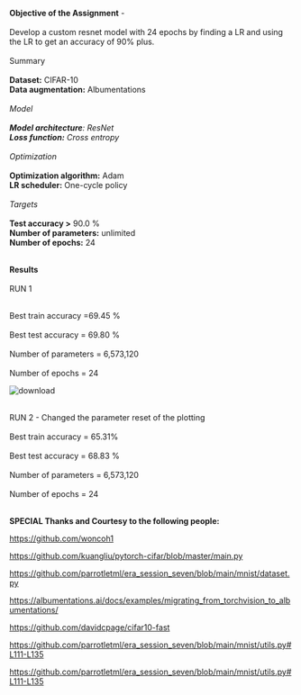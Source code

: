 **Objective of the Assignment** -  <br/> 
                            <br/>Develop a custom resnet model with 24 epochs by finding a LR and using the LR to get an accuracy of 90% plus.<br/> 
<br/> Summary<br/>
                <br/>**Dataset:** CIFAR-10
                <br/>**Data augmentation:** Albumentations<br/>
                <br/>*_*Model*_<br/>
                <br/>**Model architecture**: ResNet
                <br/>**Loss function:** Cross entropy<br/>
                <br/>*_*Optimization*_<br/>
                <br/>**Optimization algorithm:** Adam
                <br/>**LR scheduler:** One-cycle policy<br/>
                <br/>*Targets*<br/>
                <br/>**Test accuracy >** 90.0 %
                <br/>**Number of parameters:** unlimited
                <br/>**Number of epochs:** 24

            
<br/>**Results**<br/>
<br/>RUN 1<br/>

<br/>Best train accuracy =69.45  %<br/>
<br/>Best test accuracy = 69.80 %<br/>
<br/>Number of parameters = 6,573,120<br/>
<br/>Number of epochs = 24<br/>


![download](https://github.com/padmanabh275/S10_Resnet/assets/44230428/6be0fecd-6446-48cb-9d2e-24ee69fe26e0)

<br/>RUN 2 - Changed the parameter reset of the plotting <br/>
<br/>Best train accuracy =  65.31%<br/>
<br/>Best test accuracy =  68.83 %<br/>
<br/>Number of parameters = 6,573,120<br/>
<br/>Number of epochs = 24<br/>


<br/> **SPECIAL Thanks and Courtesy to the following people:**<br/>

https://github.com/woncoh1

https://github.com/kuangliu/pytorch-cifar/blob/master/main.py

https://github.com/parrotletml/era_session_seven/blob/main/mnist/dataset.py

https://albumentations.ai/docs/examples/migrating_from_torchvision_to_albumentations/

https://github.com/davidcpage/cifar10-fast

https://github.com/parrotletml/era_session_seven/blob/main/mnist/utils.py#L111-L135

https://github.com/parrotletml/era_session_seven/blob/main/mnist/utils.py#L111-L135



